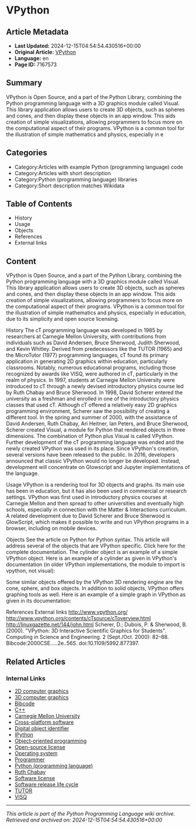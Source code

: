 # VPython

## Article Metadata

- **Last Updated:** 2024-12-15T04:54:54.430516+00:00
- **Original Article:** [VPython](https://en.wikipedia.org/wiki/VPython)
- **Language:** en
- **Page ID:** 7167573

## Summary

VPython is Open Source, and a part of the Python Library, combining the Python programming language with a 3D graphics module called Visual.
This library application allows users to create 3D objects, such as spheres and cones, and then display these objects in an app window. This aids creation of simple visualizations, allowing programmers to focus more on the computational aspect of their programs. VPython is a common tool for the illustration of simple mathematics and physics, especially in e

## Categories

- Category:Articles with example Python (programming language) code
- Category:Articles with short description
- Category:Python (programming language) libraries
- Category:Short description matches Wikidata

## Table of Contents

- History
- Usage
- Objects
- References
- External links

## Content

VPython is Open Source, and a part of the Python Library, combining the Python programming language with a 3D graphics module called Visual.
This library application allows users to create 3D objects, such as spheres and cones, and then display these objects in an app window. This aids creation of simple visualizations, allowing programmers to focus more on the computational aspect of their programs. VPython is a common tool for the illustration of simple mathematics and physics, especially in education, due to its simplicity and open source licensing.

History
The cT programming language was developed in 1985 by researchers at Carnegie Mellon University, with contributions from individuals such as David Andersen, Bruce Sherwood, Judith Sherwood, and Kevin Whitley. Derived from predecessors like the  TUTOR (1965) and the MicroTutor (1977) programming languages, cT found its primary application in generating 2D graphics within education, particularly classrooms. Notably, numerous educational programs, including those recognized by awards like VISQ, were authored in cT, particularly in the realm of physics. In 1997, students at Carnegie Mellon University were introduced to cT through a newly devised introductory physics  course led by Ruth Chabay  and Bruce Sherwood.
In 1998, David Scherer entered the university as a freshman and enrolled in one of the introductory physics classes that used cT. Although cT offered a relatively easy 2D graphics programming environment, Scherer saw the possibility of creating a different tool. In the spring and summer of 2000, with the assistance of David Andersen, Ruth Chabay, Ari Heitner, Ian Peters, and Bruce Sherwood, Scherer created Visual, a module for Python that rendered objects in three dimensions. The combination of Python plus Visual is called VPython. Further development of the cT programming language was ended and the newly created VPython was used in its place. Since VPython's creation, several versions have been released to the public.
In 2016, developers announced that classic VPython would no longer be developed. Instead, development will concentrate on Glowscript and Jupyter implementations of the language.

Usage
VPython is a rendering tool for 3D objects and graphs. Its main use has been in education, but it has also been used in commercial or research settings. VPython was first used in introductory physics courses at Carnegie Mellon and then spread to other universities and eventually high schools, especially in connection with the Matter & Interactions curriculum.
A related development due to David Scherer and Bruce Sherwood is GlowScript, which makes it possible to write and run VPython programs in a browser, including on mobile devices.

Objects
See the article on Python for Python syntax. This article will address several of the objects that are VPython specific. Click here for the complete documentation. The cylinder object is an example of a simple VPython object. Here is an example of a cylinder as given in VPython's documentation (in older VPython implementations, the module to import is vpython, not visual):

Some similar objects offered by the VPython 3D rendering engine are the cone, sphere, and box objects. In addition to solid objects, VPython offers graphing tools as well. Here is an example of a simple graph in VPython as given in its documentation:

References
External links
http://www.vpython.org/
http://www.vpython.org/contents/cTsource/cToverview.html
http://linuxgazette.net/144/john.html
Scherer, D.; Dubois, P. & Sherwood, B. (2000). "VPython: 3D Interactive Scientific Graphics for Students". Computing in Science and Engineering. 2 (Sept./Oct. 2000): 82–88. Bibcode:2000CSE.....2e..56S. doi:10.1109/5992.877397.

## Related Articles

### Internal Links

- [2D computer graphics](https://en.wikipedia.org/wiki/2D_computer_graphics)
- [3D computer graphics](https://en.wikipedia.org/wiki/3D_computer_graphics)
- [Bibcode](https://en.wikipedia.org/wiki/Bibcode)
- [C++](https://en.wikipedia.org/wiki/C%2B%2B)
- [Carnegie Mellon University](https://en.wikipedia.org/wiki/Carnegie_Mellon_University)
- [Cross-platform software](https://en.wikipedia.org/wiki/Cross-platform_software)
- [Digital object identifier](https://en.wikipedia.org/wiki/Digital_object_identifier)
- [IPython](https://en.wikipedia.org/wiki/IPython)
- [Object-oriented programming](https://en.wikipedia.org/wiki/Object-oriented_programming)
- [Open-source license](https://en.wikipedia.org/wiki/Open-source_license)
- [Operating system](https://en.wikipedia.org/wiki/Operating_system)
- [Programmer](https://en.wikipedia.org/wiki/Programmer)
- [Python (programming language)](https://en.wikipedia.org/wiki/Python_(programming_language))
- [Ruth Chabay](https://en.wikipedia.org/wiki/Ruth_Chabay)
- [Software license](https://en.wikipedia.org/wiki/Software_license)
- [Software release life cycle](https://en.wikipedia.org/wiki/Software_release_life_cycle)
- [TUTOR](https://en.wikipedia.org/wiki/TUTOR)
- [VISQ](https://en.wikipedia.org/wiki/VISQ)

---
_This article is part of the Python Programming Language wiki archive._
_Retrieved and archived on: 2024-12-15T04:54:54.430516+00:00_